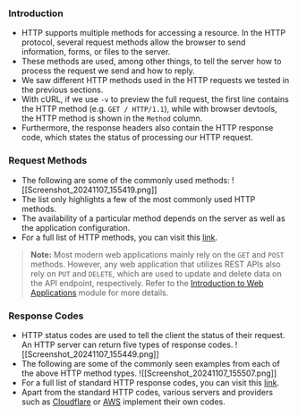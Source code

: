 ### Introduction
- HTTP supports multiple methods for accessing a resource. In the HTTP protocol, several request methods allow the browser to send information, forms, or files to the server.
- These methods are used, among other things, to tell the server how to process the request we send and how to reply.
- We saw different HTTP methods used in the HTTP requests we tested in the previous sections.
- With cURL, if we use `-v` to preview the full request, the first line contains the HTTP method (e.g. `GET / HTTP/1.1`), while with browser devtools, the HTTP method is shown in the `Method` column.
- Furthermore, the response headers also contain the HTTP response code, which states the status of processing our HTTP request.


### Request Methods
- The following are some of the commonly used methods:
![[Screenshot_20241107_155419.png]]
- The list only highlights a few of the most commonly used HTTP methods. 
- The availability of a particular method depends on the server as well as the application configuration. 
- For a full list of HTTP methods, you can visit this [link](https://developer.mozilla.org/en-US/docs/Web/HTTP/Methods).

> **Note:** Most modern web applications mainly rely on the `GET` and `POST` methods. However, any web application that utilizes REST APIs also rely on `PUT` and `DELETE`, which are used to update and delete data on the API endpoint, respectively. Refer to the [Introduction to Web Applications](https://academy.hackthebox.com/module/details/75) module for more details.


### Response Codes
- HTTP status codes are used to tell the client the status of their request. An HTTP server can return five types of response codes.
![[Screenshot_20241107_155449.png]]
- The following are some of the commonly seen examples from each of the above HTTP method types.
![[Screenshot_20241107_155507.png]]
- For a full list of standard HTTP response codes, you can visit this [link](https://developer.mozilla.org/en-US/docs/Web/HTTP/Status). 
- Apart from the standard HTTP codes, various servers and providers such as [Cloudflare](https://support.cloudflare.com/hc/en-us/articles/115003014432-HTTP-Status-Codes) or [AWS](https://docs.aws.amazon.com/AmazonSimpleDB/latest/DeveloperGuide/APIError.html) implement their own codes.